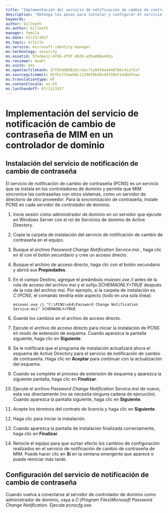 ```yaml
---
title: "Implementación del servicio de notificación de cambio de contraseña | Microsoft Docs"
description: "Obtenga los pasos para instalar y configurar el servicio de notificación de cambio de contraseña de MIM en el controlador de dominio."
keywords: 
author: billmath
ms.author: billmath
manager: femila
ms.date: 03/23/2017
ms.topic: article
ms.service: microsoft-identity-manager
ms.technology: security
ms.assetid: 97edae12-6f86-4f9f-8620-a95a096e482a
ms.reviewer: mwahl
ms.suite: ems
ms.openlocfilehash: d7f054d8d82dcc0ac71a94f6e44407b0c41a75af
ms.sourcegitcommit: 02fb1274ae0dc11288f8bd9cd4799af144b8feae
ms.translationtype: HT
ms.contentlocale: es-ES
ms.lasthandoff: 07/13/2017
---
```

# <a name="deploy-the-mim-password-change-notification-service-on-a-domain-controller"></a>Implementación del servicio de notificación de cambio de contraseña de MIM en un controlador de dominio

## <a name="install-the-password-change-notification-service"></a>Instalación del servicio de notificación de cambio de contraseña
El servicio de notificación de cambio de contraseña (PCNS) es un servicio que se instala en los controladores de dominio y permite que MIM sincronice las contraseñas con otros sistemas, como un servidor de directorio de otro proveedor. Para la sincronización de contraseña, instale PCNS en cada servidor de controlador de dominio.

1.  Inicie sesión como administrador de dominio en un servidor que ejecute en Windows Server con el rol de Servicios de dominio de Active Directory.

2.  Copie la carpeta de instalación del servicio de notificación de cambio de contraseña en el equipo.

3.  Busque el archivo *Password Change Notification Service.msi* , haga clic en él con el botón secundario y cree un acceso directo.

4.  Busque el archivo de acceso directo, haga clic con el botón secundario y abrirá sus **Propiedades**.

5.  En el campo Destino, agregue el preámbulo *msiexec.exe /i* antes de la ruta de acceso del archivo msi y el sufijo *SCHEMAONLY=TRUE* después de la ruta del archivo msi. Por ejemplo, si la carpeta de instalación es *C:\PCNS*, el comando tendría este aspecto (todo en una sola línea):

    ```
    msiexec.exe /i "C:\PCNS\x64\Password Change Notification Service.msi" SCHEMAONLY=TRUE
    ```

6.  Guarde los cambios en el archivo de acceso directo.

7.  Ejecute el archivo de acceso directo para iniciar la instalación de PCNS en modo de extensión de esquema. Cuando aparezca la pantalla siguiente, haga clic en **Siguiente**.

8.  Se le notificará que el programa de instalación actualizará ahora el esquema de Active Directory para el servicio de notificación de cambio de contraseña. Haga clic en **Aceptar** para continuar con la actualización del esquema.

9. Cuando se complete el proceso de extensión de esquema y aparezca la siguiente pantalla, haga clic en **Finalizar**.

10. Ejecute el archivo *Password Change Notification Service.msi* de nuevo, esta vez directamente (no se necesita ninguna cadena de ejecución).  Cuando aparezca la pantalla siguiente, haga clic en **Siguiente**.

11. Acepte los términos del contrato de licencia y haga clic en **Siguiente**.

12. Haga clic para iniciar la instalación.

13. Cuando aparezca la pantalla de instalación finalizada correctamente, haga clic en **Finalizar**.

14. Reinicie el equipo para que surtan efecto los cambios de configuración realizados en el servicio de notificación de cambio de contraseña de MIM. Puede hacer clic en **Sí** en la ventana emergente que aparece o puede reiniciar más tarde.

## <a name="configuring-the-password-change-notification-service"></a>Configuración del servicio de notificación de cambio de contraseña
Cuando vuelva a conectarse al servidor de controlador de dominio como administrador de dominio, vaya a *C:\Program Files\Microsoft Password Change Notification.* Ejecute *pcnscfg.exe*.
